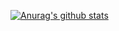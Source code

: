 [![Anurag's github stats](https://github-readme-stats.vercel.app/api?username=zhouaini528)](https://github.com/anuraghazra/github-readme-stats&hide_border=false)
